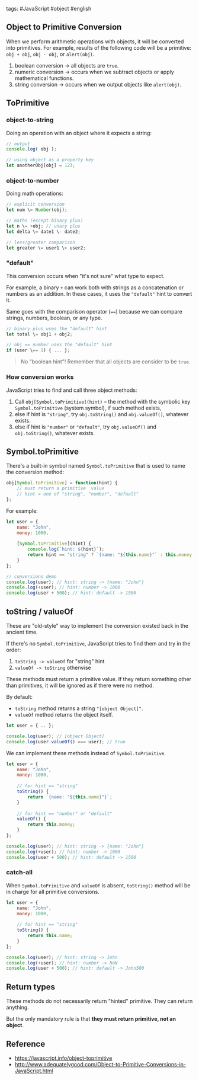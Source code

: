 tags: #JavaScript #object #english

## Object to Primitive Conversion
When we perform arithmetic operations with objects, it will be converted into primitives. For example, results of the following code will be a primitive: `obj + obj`, `obj - obj`, or `alert(obj)`.

1. boolean conversion -> all objects are `true`.
2. numeric conversion -> occurs when we subtract objects or apply mathematical functions.
3. string conversion -> occurs when we output objects like `alert(obj)`.

## ToPrimitive

### object-to-string
Doing an operation with an object where it expects a string:
```js
// output 
console.log( obj );

// using object as a property key
let anotherObj[obj] = 123;
```

### object-to-number
Doing math operations:
```js
// explicit conversion
let num \= Number(obj); 

// maths (except binary plus) 
let n \= +obj; // unary plus 
let delta \= date1 \- date2; 

// less/greater comparison 
let greater \= user1 \> user2;
```

### "default"
This conversion occurs when "it's not sure" what type to expect.

For example, a binary `+` can work both with strings as a concatenation or numbers as an addition. In these cases, it uses the `"default"` hint to convert it.

Same goes with the comparison operator (`==`) because we can compare strings, numbers, boolean, or any type. 
```js
// binary plus uses the "default" hint 
let total \= obj1 + obj2; 

// obj == number uses the "default" hint 
if (user \== 1) { ... };
```

> No "boolean hint"! Remember that all objects are consider to be `true`.

### How conversion works
JavaScript tries to find and call three object methods:
1. Call `obj[Symbol.toPrimitive](hint)` – the method with the symbolic key `Symbol.toPrimitive` (system symbol), if such method exists,
2. else if hint is `"string"`, try `obj.toString()` and `obj.valueOf()`, whatever exists.
3. else if hint is `"number"` or `"default"`, try `obj.valueOf()` and `obj.toString()`, whatever exists.

## Symbol.toPrimitive
There's a built-in  symbol named `Symbol.toPrimitive` that is used to name the conversion method:
```js
obj[Symbol.toPrimitive] = function(hint) {
	// must return a primitive  value
	// hint = one of "string", "number", "defualt"
};
```

For example:
```js
let user = {
	name: "John",
	money: 1000,
	
	[Symbol.toPrimitive](hint) {
		console.log(`hint: ${hint}`);
		return hint == "string" ? `{name: "${this.name}"` : this.money;
	}
};

// conversions demo
console.log(user); // hint: string -> {name: "John"}
console.log(+user); // hint: number -> 1000
console.log(user + 500); // hint: default -> 1500
```

## toString / valueOf
These are "old-style" way to implement the conversion existed back in the ancient time.

If  there's no `Symbol.toPrimitive`, JavaScript tries to find them and try in the order:
1. `toString -> valueOf` for "string" hint
2. `valueOf -> toString` otherwise

These methods must return a primitive value. If they return something other than primitives, it will be ignored as if there were no method.

By default:
- `toString` method returns a string `"[object Object]"`.
- `valueOf` method returns the object itself.

```js
let user = { .. };

console.log(user); // [object Object]
console.log(user.valueOf() === user); // true
```

We  can implement these methods instead of `Symbol.toPrimitive`.

```js
let user = {
	name: "John",
	money: 1000,
	
	// for hint == "string"
	toString() {
		return `{name: "${this.name}"}`;
	}
	
	// for hint == "number" or "default"
	valueOf() {
		return this.money;
	}
};

console.log(user); // hint: string -> {name: "John"}
console.log(+user); // hint: number -> 1000
console.log(user + 500); // hint: default -> 1500
```

### catch-all
When `Symbol.toPrimitive` and `valueOf` is absent, `toString()` method will be in charge for all primitive conversions.

```js
let user = {
	name: "John",
	money: 1000,
	
	// for hint == "string"
	toString() {
		return this.name;
	}
};

console.log(user); // hint: string -> John
console.log(+user); // hint: number -> NaN
console.log(user + 500); // hint: default -> John500
```

## Return types
These methods do not necessarily return "hinted" primitive. They can return anything.

But the only mandatory rule is that **they must return primitive, not an object**.

## Reference
- https://javascript.info/object-toprimitive
- http://www.adequatelygood.com/Object-to-Primitive-Conversions-in-JavaScript.html
